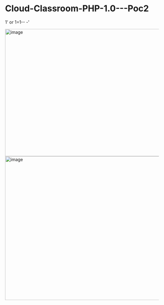 # Cloud-Classroom-PHP-1.0---Poc2

1' or 1=1-- -'

<img width="1345" height="416" alt="image" src="https://github.com/user-attachments/assets/fd7aa3cc-f0fd-46d9-8f51-ed689c3d6204" />


<img width="1417" height="470" alt="image" src="https://github.com/user-attachments/assets/b5a339a0-0930-4900-ad74-d55a97f93914" />
